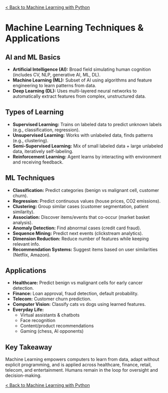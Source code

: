 [< Back to Machine Learning with Python](../../README.md)

# Machine Learning Techniques & Applications

## AI and ML Basics

- **Artificial Intelligence (AI):** Broad field simulating human cognition (includes CV, NLP, generative AI, ML, DL).
- **Machine Learning (ML):** Subset of AI using algorithms and feature engineering to learn patterns from data.
- **Deep Learning (DL):** Uses multi-layered neural networks to automatically extract features from complex, unstructured data.

## Types of Learning

- **Supervised Learning:** Trains on labeled data to predict unknown labels (e.g., classification, regression).
- **Unsupervised Learning:** Works with unlabeled data, finds patterns (e.g., clustering).
- **Semi-Supervised Learning:** Mix of small labeled data + large unlabeled data, iteratively self-labeling.
- **Reinforcement Learning:** Agent learns by interacting with environment and receiving feedback.

## ML Techniques

- **Classification:** Predict categories (benign vs malignant cell, customer churn).
- **Regression:** Predict continuous values (house prices, CO2 emissions).
- **Clustering:** Group similar cases (customer segmentation, patient similarity).
- **Association:** Discover items/events that co-occur (market basket analysis).
- **Anomaly Detection:** Find abnormal cases (credit card fraud).
- **Sequence Mining:** Predict next events (clickstream analytics).
- **Dimension Reduction:** Reduce number of features while keeping relevant info.
- **Recommendation Systems:** Suggest items based on user similarities (Netflix, Amazon).

## Applications

- **Healthcare:** Predict benign vs malignant cells for early cancer detection.
- **Finance:** Loan approval, fraud detection, default probability.
- **Telecom:** Customer churn prediction.
- **Computer Vision:** Classify cats vs dogs using learned features.
- **Everyday Life:**
  - Virtual assistants & chatbots
  - Face recognition
  - Content/product recommendations
  - Gaming (chess, AI opponents)

## Key Takeaway

Machine Learning empowers computers to learn from data, adapt without explicit programming, and is applied across healthcare, finance, retail, telecom, and entertainment. Humans remain in the loop for oversight and decision-making.

[< Back to Machine Learning with Python](../../README.md)
